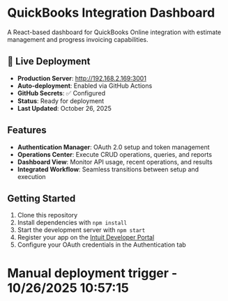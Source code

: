# QuickBooks Integration Dashboard

A React-based dashboard for QuickBooks Online integration with estimate management and progress invoicing capabilities.

## 🚀 Live Deployment
- **Production Server**: http://192.168.2.169:3001
- **Auto-deployment**: Enabled via GitHub Actions
- **GitHub Secrets**: ✅ Configured
- **Status**: Ready for deployment
- **Last Updated**: October 26, 2025

## Features

- **Authentication Manager**: OAuth 2.0 setup and token management
- **Operations Center**: Execute CRUD operations, queries, and reports
- **Dashboard View**: Monitor API usage, recent operations, and results
- **Integrated Workflow**: Seamless transitions between setup and execution

## Getting Started

1. Clone this repository
2. Install dependencies with `npm install`
3. Start the development server with `npm start`
4. Register your app on the [Intuit Developer Portal](https://developer.intuit.com/)
5. Configure your OAuth credentials in the Authentication tab
# Manual deployment trigger - 10/26/2025 10:57:15
